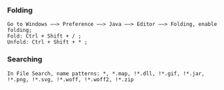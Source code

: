 ### Folding  

    Go to Windows ——> Preference ——> Java ——> Editor ——> Folding, enable folding;
    Fold: Ctrl + Shift + / ;
    Unfold: Ctrl + Shift + * ;


### Searching
    
    In File Search, name patterns: *, *.map, !*.dll, !*.gif, !*.jar, !*.png, !*.svg, !*.woff, !*.woff2, !*.zip
